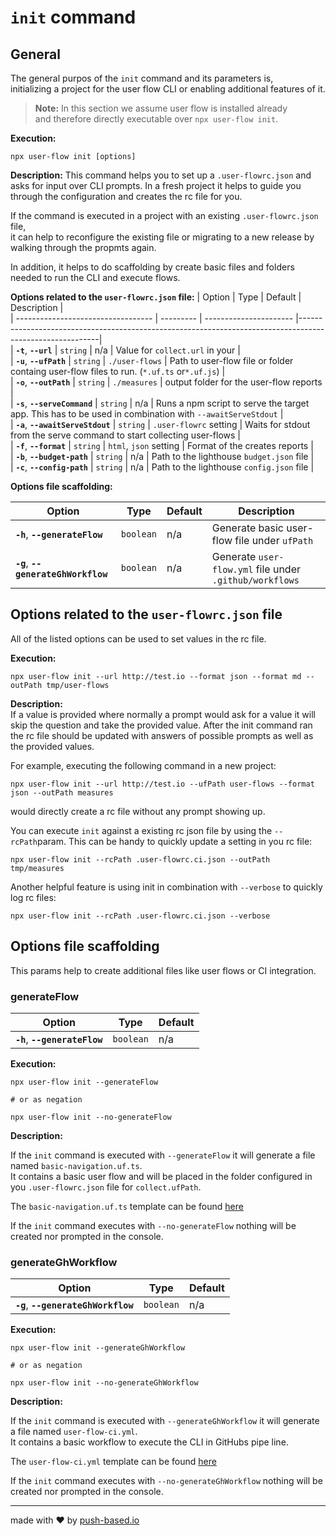 # `init` command

## General

The general purpos of the `init` command and its parameters is,  
initializing a project for the user flow CLI or enabling additional features of it.
 
> **Note:**
> In this section we assume user flow is installed already  
> and therefore directly executable over `npx user-flow init`.   
 
**Execution:**   
```
npx user-flow init [options]
```  

**Description:**
This command helps you to set up a `.user-flowrc.json` and asks for input over CLI prompts.
In a fresh project it helps to guide you through the configuration and creates the rc file for you.

If the command is executed in a project with an existing `.user-flowrc.json` file,  
it can help to reconfigure the existing file or migrating to a new release by walking through the propmts again.

In addition, it helps to do scaffolding by create basic files and folders needed to run the CLI and execute flows.

**Options related to the `user-flowrc.json` file:** 
|  Option                            |  Type     | Default                | Description                                                                                              |  
| ---------------------------------- | --------- | ---------------------- |----------------------------------------------------------------------------------------------------------|  
| **`-t`**, **`--url`**              | `string`  | n/a                    | Value for `collect.url` in your                                                                                            |  
| **`-u`**, **`--ufPath`**           | `string`  | `./user-flows`         | Path to user-flow file or folder containg user-flow files to run. (`*.uf.ts` or`*.uf.js`)                |  
| **`-o`**, **`--outPath`**          | `string`  | `./measures`           | output folder for the user-flow reports                                                                  |  
| **`-s`**, **`--serveCommand`**     | `string`  | n/a                    | Runs a npm script to serve the target app. This has to be used in combination with `--awaitServeStdout`  |  
| **`-a`**, **`--awaitServeStdout`** | `string`  | `.user-flowrc` setting | Waits for stdout from the serve command to start collecting user-flows                                   |  
| **`-f`**, **`--format`**           | `string`  | `html`, `json` setting | Format of the creates reports                                                                            |  
| **`-b`**, **`--budget-path`**      | `string`  | n/a                    | Path to the lighthouse `budget.json` file                                                                |  
| **`-c`**, **`--config-path`**      | `string`  | n/a                    | Path to the lighthouse `config.json` file                                                                |  

**Options file scaffolding:**  

|  Option                              |  Type     | Default                | Description                                                                                              |  
| ------------------------------------ | --------- | ---------------------- |----------------------------------------------------------------------------------------------------------|  
| **`-h`**, **`--generateFlow`**       | `boolean` | n/a                    | Generate basic user-flow file under `ufPath`                                                             |    
| **`-g`**, **`--generateGhWorkflow`** | `boolean` | n/a                    | Generate `user-flow.yml` file under `.github/workflows`                                                             |    
    

## Options related to the `user-flowrc.json` file  

All of the listed options can be used to set values in the rc file. 

**Execution:**   
```
npx user-flow init --url http://test.io --format json --format md --outPath tmp/user-flows
```  

**Description:**  
If a value is provided where normally a prompt would ask for a value it will skip the question and take the provided value.
After the init command ran the rc file should be updated with answers of possible prompts as well as the provided values.

For example, executing the following command in a new project:
```
npx user-flow init --url http://test.io --ufPath user-flows --format json --outPath measures
```  

would directly create a rc file without any prompt showing up.

You can execute `init` against a existing rc json file by using the `--rcPath`param.
This can be handy to quickly update a setting in you rc file:  
```
npx user-flow init --rcPath .user-flowrc.ci.json --outPath tmp/measures
```  

Another helpful feature is using init in combination with `--verbose` to quickly log rc files:
```
npx user-flow init --rcPath .user-flowrc.ci.json --verbose
```  



## Options file scaffolding

This params help to create additional files like user flows or CI integration.

### generateFlow

|  Option                            |  Type     | Default                |   
| ---------------------------------- | --------- | ---------------------- |  
| **`-h`**, **`--generateFlow`**     | `boolean` | n/a                    |

**Execution:**   
```
npx user-flow init --generateFlow
  
# or as negation

npx user-flow init --no-generateFlow
```  

**Description:**   

If the `init` command is executed with `--generateFlow` it will generate a file named `basic-navigation.uf.ts`.  
It contains a basic user flow and will be placed in the folder configured in you `.user-flowrc.json` file for `collect.ufPath`.

The `basic-navigation.uf.ts` template can be found [here](https://github.com/push-based/user-flow/blob/ba6a8d4fbf8060bea067e0fa3528611be5653ddf/packages/cli/src/lib/commands/init/static/basic-navigation.uf.ts#L2)
 
If the `init` command executes with `--no-generateFlow` nothing will be created nor prompted in the console.

### generateGhWorkflow

|  Option                              |  Type     | Default                |   
| ------------------------------------ | --------- | ---------------------- |  
| **`-g`**, **`--generateGhWorkflow`** | `boolean` | n/a                    | 

**Execution:**   
```
npx user-flow init --generateGhWorkflow
  
# or as negation

npx user-flow init --no-generateGhWorkflow
```  

**Description:**   

If the `init` command is executed with `--generateGhWorkflow` it will generate a file named `user-flow-ci.yml`.  
It contains a basic workflow to execute the CLI in GitHubs pipe line.

The `user-flow-ci.yml` template can be found [here](https://github.com/push-based/user-flow/blob/ba6a8d4fbf8060bea067e0fa3528611be5653ddf/packages/cli/src/lib/commands/init/static/basic-navigation.uf.ts#L2)
 
If the `init` command executes with `--no-generateGhWorkflow` nothing will be created nor prompted in the console.

---

made with ❤ by [push-based.io](https://www.push-based.io)
